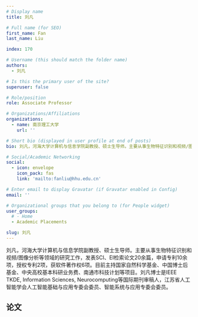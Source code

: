 ```yaml
---
# Display name
title: 刘凡

# Full name (for SEO)
first_name: Fan
last_name: Liu

index: 170

# Username (this should match the folder name)
authors:
  - 刘凡

# Is this the primary user of the site?
superuser: false

# Role/position
role: Associate Professor

# Organizations/Affiliations
organizations:
  - name: 南京理工大学
    url: ''

# Short bio (displayed in user profile at end of posts)
bio: 刘凡，河海大学计算机与信息学院副教授、硕士生导师。主要从事生物特征识别和视频/图像分析等领域的研究工作，发表SCI、EI检索论文20余篇，申请专利10余项，授权专利2项，获软件著作权6项。目前主持国家自然科学基金、中国博士后基金、中央高校基本科研业务费、南通市科技计划等项目。刘凡博士是IEEE TKDE, Information Sciences, Neurocomputing等国际期刊审稿人，江苏省人工智能学会人工智能基础与应用专委会委员、智能系统与应用专委会委员。

# Social/Academic Networking
social:
  - icon: envelope
    icon_pack: fas
    link: 'mailto:fanliu@hhu.edu.cn'

# Enter email to display Gravatar (if Gravatar enabled in Config)
email: ''

# Organizational groups that you belong to (for People widget)
user_groups:
  # - Home
  - Academic Placements

slug: 刘凡
---
```


刘凡，河海大学计算机与信息学院副教授、硕士生导师。主要从事生物特征识别和视频/图像分析等领域的研究工作，发表SCI、EI检索论文20余篇，申请专利10余项，授权专利2项，获软件著作权6项。目前主持国家自然科学基金、中国博士后基金、中央高校基本科研业务费、南通市科技计划等项目。刘凡博士是IEEE TKDE, Information Sciences, Neurocomputing等国际期刊审稿人，江苏省人工智能学会人工智能基础与应用专委会委员、智能系统与应用专委会委员。

## 论文

